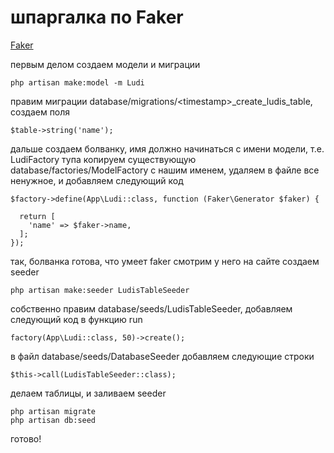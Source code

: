 # шпаргалка по Faker
[Faker](https://github.com/fzaninotto/Faker)

первым делом создаем модели и миграции
```
php artisan make:model -m Ludi
```

правим миграции database/migrations/\<timestamp\>_create_ludis_table, создаем поля
```
$table->string('name');
```

дальше создаем болванку, имя должно начинаться с имени модели, т.е. LudiFactory
тупа копируем существующую database/factories/ModelFactory с нашим именем,
удаляем в файле все ненужное, и добавляем следующий код
```
$factory->define(App\Ludi::class, function (Faker\Generator $faker) {

  return [
    'name' => $faker->name,
  ];
});
```

так, болванка готова, что умеет faker смотрим у него на сайте
создаем seeder
```
php artisan make:seeder LudisTableSeeder
```

собственно правим database/seeds/LudisTableSeeder, добавляем следующий код в функцию run
```
factory(App\Ludi::class, 50)->create();
```

в файл database/seeds/DatabaseSeeder добавляем следующие строки
```
$this->call(LudisTableSeeder::class);
```

делаем таблицы, и заливаем seeder
```
php artisan migrate
php artisan db:seed
```
готово!
